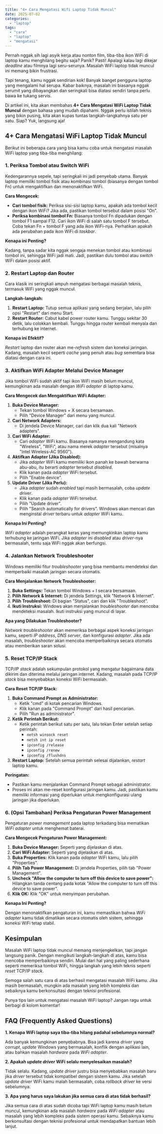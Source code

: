 ```yaml
---
title: "4+ Cara Mengatasi Wifi Laptop Tidak Muncul"
date: 2025-07-02
categories: 
  - "laptop"
tags: 
  - "cara"
  - "laptop"
  - "mengatasi"
---
```


Pernah nggak sih lagi asyik kerja atau nonton film, tiba-tiba ikon WiFi di laptop kamu menghilang begitu saja? Panik? Pasti! Apalagi kalau lagi dikejar _deadline_ atau filmnya lagi seru-serunya. Masalah WiFi laptop tidak muncul ini memang bikin frustrasi.

Tapi tenang, kamu nggak sendirian kok! Banyak banget pengguna laptop yang mengalami hal serupa. Kabar baiknya, masalah ini biasanya nggak serumit yang dibayangkan dan seringkali bisa diatasi sendiri tanpa perlu bawa ke tukang servis.

Di artikel ini, kita akan membahas **4+ Cara Mengatasi WiFi Laptop Tidak Muncul** dengan bahasa yang mudah dipahami. Nggak perlu istilah teknis yang bikin pusing, kita akan kupas tuntas langkah-langkahnya satu per satu. Siap? Yuk, langsung aja!

## 4+ Cara Mengatasi WiFi Laptop Tidak Muncul

Berikut ini beberapa cara yang bisa kamu coba untuk mengatasi masalah WiFi laptop yang tiba-tiba menghilang:

### 1\. Periksa Tombol atau Switch WiFi

Kedengarannya sepele, tapi seringkali ini jadi penyebab utama. Banyak laptop memiliki tombol fisik atau kombinasi tombol (biasanya dengan tombol Fn) untuk mengaktifkan dan menonaktifkan WiFi.

**Cara Mengecek:**

- **Cari tombol fisik:** Periksa sisi-sisi laptop kamu, apakah ada tombol kecil dengan ikon WiFi? Jika ada, pastikan tombol tersebut dalam posisi "On".
- **Periksa kombinasi tombol Fn:** Biasanya tombol Fn dipadukan dengan tombol F1 sampai F12. Cari ikon WiFi di salah satu tombol F tersebut. Coba tekan Fn + tombol F yang ada ikon WiFi-nya. Perhatikan apakah ada perubahan pada ikon WiFi di _taskbar_.

**Kenapa ini Penting?**

Kadang, tanpa sadar kita nggak sengaja menekan tombol atau kombinasi tombol ini, sehingga WiFi jadi mati. Jadi, pastikan dulu tombol atau _switch_ WiFi dalam posisi aktif.

### 2\. Restart Laptop dan Router

Cara klasik ini seringkali ampuh mengatasi berbagai masalah teknis, termasuk WiFi yang nggak muncul.

**Langkah-langkah:**

1. **Restart Laptop:** Tutup semua aplikasi yang sedang berjalan, lalu pilih opsi "Restart" dari menu Start.
2. **Restart Router:** Cabut kabel power router kamu. Tunggu sekitar 30 detik, lalu colokkan kembali. Tunggu hingga router kembali menyala dan terhubung ke internet.

**Kenapa ini Efektif?**

_Restart_ laptop dan router akan me-_refresh_ sistem dan koneksi jaringan. Kadang, masalah kecil seperti _cache_ yang penuh atau _bug_ sementara bisa diatasi dengan cara ini.

### 3\. Aktifkan WiFi Adapter Melalui Device Manager

Jika tombol WiFi sudah aktif tapi ikon WiFi masih belum muncul, kemungkinan ada masalah dengan _WiFi adapter_ di laptop kamu.

**Cara Mengecek dan Mengaktifkan WiFi Adapter:**

1. **Buka Device Manager:**
    - Tekan tombol Windows + X secara bersamaan.
    - Pilih "Device Manager" dari menu yang muncul.
2. **Cari Network Adapters:**
    - Di jendela Device Manager, cari dan klik dua kali "Network adapters".
3. **Cari WiFi Adapter:**
    - Cari _adapter_ WiFi kamu. Biasanya namanya mengandung kata "Wireless", "WiFi", atau nama merek _adapter_ tersebut (misalnya "Intel Wireless-AC 9560").
4. **Aktifkan Adapter (Jika Disabled):**
    - Jika _adapter_ WiFi kamu memiliki ikon panah ke bawah berwarna abu-abu, itu berarti _adapter_ tersebut _disabled_.
    - Klik kanan pada _adapter_ WiFi tersebut.
    - Pilih "Enable device".
5. **Update Driver (Jika Perlu):**
    - Jika _adapter_ sudah _enabled_ tapi masih bermasalah, coba _update driver_.
    - Klik kanan pada _adapter_ WiFi tersebut.
    - Pilih "Update driver".
    - Pilih "Search automatically for drivers". Windows akan mencari dan menginstal _driver_ terbaru untuk _adapter_ WiFi kamu.

**Kenapa Ini Penting?**

_WiFi adapter_ adalah perangkat keras yang memungkinkan laptop kamu terhubung ke jaringan WiFi. Jika _adapter_ ini _disabled_ atau _driver_\-nya bermasalah, tentu saja WiFi nggak akan berfungsi.

### 4\. Jalankan Network Troubleshooter

Windows memiliki fitur _troubleshooter_ yang bisa membantu mendeteksi dan memperbaiki masalah jaringan secara otomatis.

**Cara Menjalankan Network Troubleshooter:**

1. **Buka Settings:** Tekan tombol Windows + I secara bersamaan.
2. **Pilih Network & Internet:** Di jendela Settings, klik "Network & Internet".
3. **Pilih Troubleshoot:** Di bagian "Status", cari dan klik "Troubleshoot".
4. **Ikuti Instruksi:** Windows akan menjalankan _troubleshooter_ dan mencoba mendeteksi masalah. Ikuti instruksi yang muncul di layar.

**Apa yang Dilakukan Troubleshooter?**

_Network troubleshooter_ akan memeriksa berbagai aspek koneksi jaringan kamu, seperti _IP address_, _DNS server_, dan konfigurasi _adapter_. Jika ada masalah, _troubleshooter_ akan mencoba memperbaikinya secara otomatis atau memberikan saran solusi.

### 5\. Reset TCP/IP Stack

TCP/IP _stack_ adalah sekumpulan protokol yang mengatur bagaimana data dikirim dan diterima melalui jaringan internet. Kadang, masalah pada TCP/IP _stack_ bisa menyebabkan koneksi WiFi bermasalah.

**Cara Reset TCP/IP Stack:**

1. **Buka Command Prompt as Administrator:**
    - Ketik "cmd" di kotak pencarian Windows.
    - Klik kanan pada "Command Prompt" dari hasil pencarian.
    - Pilih "Run as administrator".
2. **Ketik Perintah Berikut:**
    - Ketik perintah berikut satu per satu, lalu tekan Enter setelah setiap perintah:
        - `netsh winsock reset`
        - `netsh int ip reset`
        - `ipconfig /release`
        - `ipconfig /renew`
        - `ipconfig /flushdns`
3. **Restart Laptop:** Setelah semua perintah selesai dijalankan, _restart_ laptop kamu.

**Peringatan:**

- Pastikan kamu menjalankan Command Prompt sebagai administrator.
- Proses ini akan me-reset konfigurasi jaringan kamu. Jadi, pastikan kamu memiliki informasi yang diperlukan untuk mengkonfigurasi ulang jaringan jika diperlukan.

### 6\. (Opsi Tambahan) Periksa Pengaturan Power Management

Pengaturan _power management_ pada laptop terkadang bisa mematikan _WiFi adapter_ untuk menghemat baterai.

**Cara Mengecek Pengaturan Power Management:**

1. **Buka Device Manager:** Seperti yang dijelaskan di atas.
2. **Cari WiFi Adapter:** Seperti yang dijelaskan di atas.
3. **Buka Properties:** Klik kanan pada _adapter_ WiFi kamu, lalu pilih "Properties".
4. **Pilih Tab Power Management:** Di jendela Properties, pilih tab "Power Management".
5. **Uncheck "Allow the computer to turn off this device to save power":** Hilangkan tanda centang pada kotak "Allow the computer to turn off this device to save power".
6. **Klik OK:** Klik "OK" untuk menyimpan perubahan.

**Kenapa Ini Penting?**

Dengan menonaktifkan pengaturan ini, kamu memastikan bahwa _WiFi adapter_ kamu tidak dimatikan secara otomatis oleh sistem, sehingga koneksi WiFi tetap stabil.

## Kesimpulan

Masalah WiFi laptop tidak muncul memang menjengkelkan, tapi jangan langsung panik. Dengan mengikuti langkah-langkah di atas, kamu bisa mencoba memperbaikinya sendiri. Mulai dari hal yang paling sederhana seperti memeriksa tombol WiFi, hingga langkah yang lebih teknis seperti _reset_ TCP/IP _stack_.

Semoga salah satu cara di atas berhasil mengatasi masalah WiFi kamu. Jika masih bermasalah, mungkin ada masalah yang lebih kompleks dan sebaiknya kamu berkonsultasi dengan teknisi profesional.

Punya tips lain untuk mengatasi masalah WiFi laptop? Jangan ragu untuk berbagi di kolom komentar!

## FAQ (Frequently Asked Questions)

**1\. Kenapa WiFi laptop saya tiba-tiba hilang padahal sebelumnya normal?**

Ada banyak kemungkinan penyebabnya. Bisa jadi karena _driver_ yang _corrupt_, _update_ Windows yang bermasalah, konflik dengan aplikasi lain, atau bahkan masalah _hardware_ pada _WiFi adapter_.

**2\. Apakah _update driver_ WiFi selalu menyelesaikan masalah?**

Tidak selalu. Kadang, _update driver_ justru bisa menyebabkan masalah baru jika _driver_ tersebut tidak kompatibel dengan sistem kamu. Jika setelah _update driver_ WiFi kamu malah bermasalah, coba _rollback driver_ ke versi sebelumnya.

**3\. Apa yang harus saya lakukan jika semua cara di atas tidak berhasil?**

Jika semua cara di atas sudah dicoba tapi WiFi laptop kamu masih belum muncul, kemungkinan ada masalah _hardware_ pada _WiFi adapter_ atau masalah yang lebih kompleks pada sistem operasi kamu. Sebaiknya kamu berkonsultasi dengan teknisi profesional untuk mendapatkan bantuan lebih lanjut.
